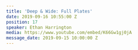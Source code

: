 ```yaml
---
title: 'Deep & Wide: Full Plates'
date: 2019-09-16 10:55:00 Z
position: 17
speaker: Ethan Harrington
media: https://www.youtube.com/embed/K66Gw1gj0jA
message_date: 2019-09-15 10:00:00 Z
---
```


